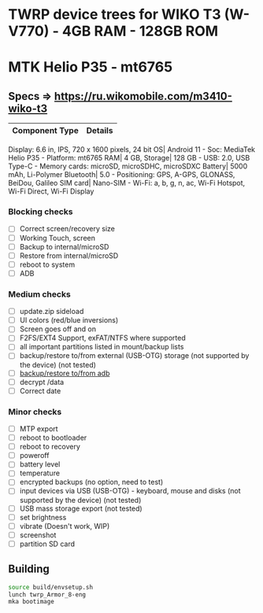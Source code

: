 # TWRP device trees for WIKO T3 (W-V770) - 4GB RAM - 128GB ROM
# MTK Helio P35 - mt6765
## Specs => https://ru.wikomobile.com/m3410-wiko-t3
Component Type | Details
-------:|:-------------------------
Display: 6.6 in, IPS, 720 x 1600 pixels, 24 bit
OS| Android 11 - Soc: MediaTek Helio P35 - Platform: mt6765
RAM| 4 GB, 
Storage| 128 GB - USB: 2.0, USB Type-C - Memory cards: microSD, microSDHC, microSDXC
Battery| 5000 mAh, Li-Polymer
Bluetooth| 5.0 - Positioning: GPS, A-GPS, GLONASS, BeiDou, Galileo
SIM card| Nano-SIM - Wi-Fi: a, b, g, n, ac, Wi-Fi Hotspot, Wi-Fi Direct, Wi-Fi Display

### Blocking checks

- [ ] Correct screen/recovery size
- [ ] Working Touch, screen
- [ ] Backup to internal/microSD
- [ ] Restore from internal/microSD
- [ ] reboot to system
- [ ] ADB

### Medium checks

- [ ] update.zip sideload
- [ ] UI colors (red/blue inversions)
- [ ] Screen goes off and on
- [ ] F2FS/EXT4 Support, exFAT/NTFS where supported
- [ ] all important partitions listed in mount/backup lists
- [ ] backup/restore to/from external (USB-OTG) storage (not supported by the device) (not tested)
- [ ] [backup/restore to/from adb](https://gerrit.omnirom.org/#/c/15943/)
- [ ] decrypt /data
- [ ] Correct date

### Minor checks

- [ ] MTP export
- [ ] reboot to bootloader
- [ ] reboot to recovery
- [ ] poweroff
- [ ] battery level
- [ ] temperature
- [ ] encrypted backups (no option, need to test)
- [ ] input devices via USB (USB-OTG) - keyboard, mouse and disks (not supported by the device) (not tested)
- [ ] USB mass storage export (not tested)
- [ ] set brightness
- [ ] vibrate (Doesn't work, WIP)
- [ ] screenshot
- [ ] partition SD card

## Building

```bash
source build/envsetup.sh
lunch twrp_Armor_8-eng
mka bootimage
```


